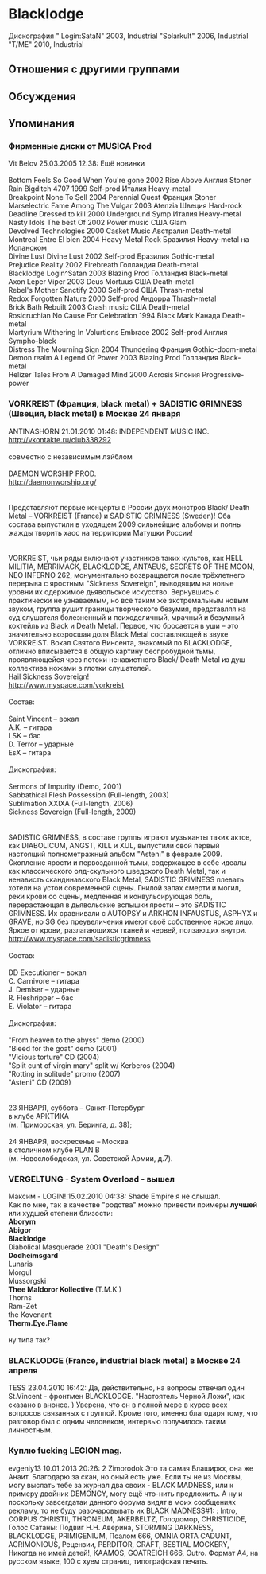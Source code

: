 # Blacklodge

Дискография
" Login:SataN" 2003, Industrial
"Solarkult" 2006, Industrial
"T/ME" 2010, Industrial

## Отношения с другими группами


## Обсуждения


## Упоминания

### Фирменные диски от MUSICA Prod

Vit Belov 25.03.2005 12:38:
Ещё новинки<BR><BR>Bottom	Feels So Good When You're gone	2002	Rise Above	Англия	Stoner<BR>Rain	Bigditch 4707	1999	Self-prod	Италия	Heavy-metal<BR>Breakpoint	None To Sell	2004	Perennial Quest	Франция	Stoner<BR>Marselectric	Fame Among The Vulgar	2003	Atenzia	Швеция	Hard-rock<BR>Deadline	Dressed to kill	2000	Underground Symp	Италия	Heavy-metal<BR>Nasty Idols	The best Of	2002	Power music	США	Glam<BR>Devolved	Technologies	2000	Casket Music	Австралия	Death-metal<BR>Montreal	Entre El bien	2004	Heavy Metal Rock	Бразилия	Heavy-metal на Испанском<BR>Divine Lust	Divine Lust	2002	Self-prod	Бразилия	Gothic-metal<BR>Prejudice	Reality	2002	Firebreath	Голландия	Death-metal<BR>Blacklodge	Login^Satan	2003	Blazing Prod	Голландия	Black-metal<BR>Axon	Leper Viper	2003	Deus Mortuus	США	Death-metal<BR>Rebel's Mother	Sanctify	2000	Self-prod	США	Thrash-metal<BR>Redox	Forgotten Nature	2000	Self-prod	Андорра	Thrash-metal<BR>Brick Bath	Rebuilt	2003	Crash music	США	Death-metal<BR>Rosicruchian	No Cause For Celebration	1994	Black Mark	Канада	Death-metal<BR>Martyrium	Withering In Volurtions Embrace	2002	Self-prod	Англия	Sympho-black<BR>Distress	The Mourning Sign	2004	Thundering	Франция	Gothic-doom-metal<BR>Demon realm	A Legend Of Power	2003	Blazing Prod	Голландия	Black-metal<BR>Helizer	Tales From A Damaged Mind	2000	Acrosis	Япония	Progressive-power<BR>

### VORKREIST (Франция, black metal) + SADISTIC GRIMNESS (Швеция, black metal) в Москве 24 января

ANTINASHORN 21.01.2010 01:48:
INDEPENDENT MUSIC INC.<BR><A HREF="http://vkontakte.ru/club338292" TARGET="_blank">http://vkontakte.ru/club338292</A><BR><BR>совместно с независимым лэйблом<BR><BR>DAEMON WORSHIP PROD.<BR><A HREF="http://daemonworship.org/" TARGET="_blank">http://daemonworship.org/</A><BR><BR><BR>Представляют первые концерты в России двух монстров Black/ Death Metal – VORKREIST (France) и SADISTIC GRIMNESS (Sweden)! Оба состава выпустили в уходящем 2009 сильнейшие альбомы и полны жажды творить хаос на территории Матушки России!<BR><BR><BR>VORKREIST, чьи ряды включают участников таких культов, как HELL MILITIA, MERRIMACK, BLACKLODGE, ANTAEUS, SECRETS OF THE MOON, NEO INFERNO 262, монументально возвращается после трёхлетнего перерыва с яростным "Sickness Sovereign", выводящим на новые уровни их одержимое дьявольское искусство. Вернувшись с практически не узнаваемым, но всё таким же экстремальным новым звуком, группа рушит границы творческого безумия, представляя на суд слушателя болезненный и психоделичный, мрачный и безумный коктейль из Black и Death Metal. Первое, что бросается в уши – это значительно возросшая доля Black Metal составляющей в звуке VORKREIST. Вокал Святого Винсента, знакомый по BLACKLODGE, отлично вписывается в общую картину беспробудной тьмы, проявляющейся чрез потоки ненавистного Black/ Death Metal из душ коллектива ножами в глотки слушателей.<BR>Hail Sickness Sovereign!<BR><A HREF="http://www.myspace.com/vorkreist" TARGET="_blank">http://www.myspace.com/vorkreist</A><BR><BR>Состав:<BR><BR>Saint Vincent – вокал<BR>A.K. – гитара<BR>LSK – бас<BR>D. Terror – ударные<BR>EsX – гитара<BR><BR>Дискография:<BR><BR>Sermons of Impurity (Demo, 2001)<BR>Sabbathical Flesh Possession (Full-length, 2003)<BR>Sublimation XXIXA (Full-length, 2006)<BR>Sickness Sovereign (Full-length, 2009)<BR><BR><BR>SADISTIC GRIMNESS, в составе группы играют музыканты таких актов, как DIABOLICUM, ANGST, KILL и XUL, выпустили свой первый настоящий полнометражный альбом "Asteni" в феврале 2009. Скопление ярости и первозданной тьмы, содержащее в себе идеалы как классического олд-скульного шведского Death Metal, так и ненависть скандинавского Black Metal, SADISTIC GRIMNESS плевать хотели на устои современной сцены. Гнилой запах смерти и могил, реки крови со сцены, медленная и конвульсирующая боль, перерастающая в дьявольские вспышки ярости – это SADISTIC GRIMNESS. Их сравнивали с AUTOPSY и ARKHON INFAUSTUS, ASPHYX и GRAVE, но SG без преувеличения имеют своё собственное яркое лицо. Яркое от крови, разлагающихся тканей и червей, ползающих внутри.<BR><A HREF="http://www.myspace.com/sadisticgrimness" TARGET="_blank">http://www.myspace.com/sadisticgrimness</A><BR><BR>Состав:<BR><BR>DD Executioner – вокал<BR>C. Carnivore – гитара<BR>J. Demiser – ударные<BR>R. Fleshripper – бас<BR>E. Violator – гитара<BR><BR>Дискография:<BR><BR>"From heaven to the abyss" demo (2000) <BR>"Bleed for the goat" demo (2001) <BR>"Vicious torture" CD (2004) <BR>"Split cunt of virgin mary" split w/ Kerberos (2004) <BR>"Rotting in solitude" promo (2007)<BR>"Asteni" CD (2009)<BR><BR><BR>23 ЯНВАРЯ, суббота – Санкт-Петербург<BR>в клубе АРКТИКА <BR>(м. Приморская, ул. Беринга, д. 38);<BR><BR>24 ЯНВАРЯ, воскресенье – Москва<BR>в столичном клубе PLAN B <BR>(м. Новослободская, ул. Советской Армии, д.7).

### VERGELTUNG - System Overload - вышел

Максим - LOGIN! 15.02.2010 04:38:
Shade Empire я не слышал.<BR>Как по мне, так в качестве "родства" можно привести примеры <B>лучшей</B> или худшей степени близости:<BR><B>Aborym</B><BR><B>Abigor</B><BR><B>Blacklodge</B><BR>Diabolical Masquerade 2001 "Death's Design"<BR><B>Dodheimsgard</B><BR>Lunaris<BR>Morgul<BR>Mussorgski<BR><B>Thee Maldoror Kollective</B> (T.M.K.)<BR>Thorns<BR>Ram-Zet<BR>the Kovenant<BR><B>Therm.Eye.Flame</B><BR><BR>ну типа так?

### BLACKLODGE (France, industrial black metal) в Москве 24 апреля

TESS 23.04.2010 16:42:
Да, действительно, на вопросы отвечал один St.Vincent - фронтмен BLACKLODGE. "Настоятель Черной Ложи", как сказано в анонсе. ) Уверена, что он в полной мере в курсе всех вопросов связанных с группой. Кроме того, именно благодаря тому, что разговор был с одним человеком, интервью получилось таким личностным.

### Куплю fucking LEGION mag.

evgeniy13 10.01.2013 20:26:
2 Zimorodok Это та самая Блаширкх, она же Анаит. Благодарю за скан, но оный есть уже. Если ты не из Москвы, могу выслать тебе за журнал два своих - BLACK MADNESS, или к примеру двойник DEMONCY, могу ещё что-нить предложить. А ну и поскольку завсегдатаи данного форума видят в моих сообщениях рекламу, то не буду разочаровывать их BLACK MADNESS#1: : Intro, CORPUS CHRISTII, THRONEUM, AKERBELTZ, Голодомор, CHRISTICIDE, Голос Сатаны: Подвиг Н.Н. Аверина, STORMING DARKNESS, BLACKLODGE, PRIMIGENIUM, Псалом 666, OMNIA ORTA CADUNT, ACRIMONIOUS, Рецензии, PERDITOR, CRAFT, BESTIAL MOCKERY, Никогда не имей детей!, KAAMOS, GOATREICH 666, Outro.  Формат А4, на русском языке, 100 с хуем страниц, типографская печать.

